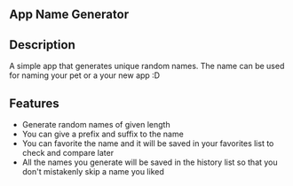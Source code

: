## App Name Generator

## Description
A simple app that generates unique random names. The name can be used for naming your pet or a your new app :D

## Features
- Generate random names of given length
- You can give a prefix and suffix to the name
- You can favorite the name and it will be saved in your favorites list to check and compare later
- All the names you generate will be saved in the history list so that you don't mistakenly skip a name you liked
